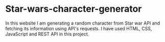 # Star-wars-character-generator
In this website I am generating a random character from Star war API and fetching its information using API's requests. I have used HTML, CSS, JavaScript and REST API in this project. 
